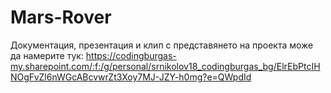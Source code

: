 # Mars-Rover
Документация, презентация и клип с представянето на проекта може да намерите тук:
https://codingburgas-my.sharepoint.com/:f:/g/personal/srnikolov18_codingburgas_bg/ElrEbPtcIHNOgFvZl6nWGcABcvwrZt3Xoy7MJ-JZY-h0mg?e=QWpdId
